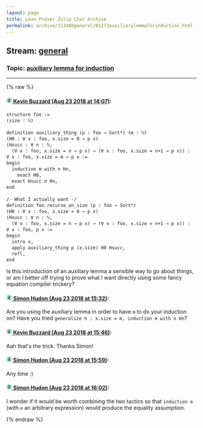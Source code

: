 ```yaml
---
layout: page
title: Lean Prover Zulip Chat Archive 
permalink: archive/113488general/01273auxiliarylemmaforinduction.html
---
```


## Stream: [general](index.html)
### Topic: [auxiliary lemma for induction](01273auxiliarylemmaforinduction.html)

---


{% raw %}
#### [![Click to go to Zulip](../../assets/img/zulip2.png) Kevin Buzzard (Aug 23 2018 at 14:07)](https://leanprover.zulipchat.com/#narrow/stream/113488-general/topic/auxiliary%20lemma%20for%20induction/near/132633649):
```lean
structure foo :=
(size : ℕ)

definition auxiliary_thing (p : foo → Sort*) (m : ℕ)
(H0 : ∀ x : foo, x.size = 0 → p x)
(Hsucc : ∀ n : ℕ, 
  (∀ x : foo, x.size = n → p x) → (∀ x : foo, x.size = n+1 → p x)) :
∀ x : foo, x.size = m → p x :=
begin
  induction m with n Hn,
    exact H0,
  exact Hsucc n Hn,
end

/- What I actually want -/
definition foo.recurse_on_size (p : foo → Sort*)
(H0 : ∀ x : foo, x.size = 0 → p x)
(Hsucc : ∀ n : ℕ, 
  (∀ x : foo, x.size = n → p x) → (∀ x : foo, x.size = n+1 → p x)) :
∀ x : foo, p x :=
begin
  intro x,
  apply auxiliary_thing p (x.size) H0 Hsucc,
  refl,
end
```

Is this introduction of an auxiliary lemma a sensible way to go about things, or am I better off trying to prove what I want directly using some fancy equation compiler trickery?

#### [![Click to go to Zulip](../../assets/img/zulip2.png) Simon Hudon (Aug 23 2018 at 15:32)](https://leanprover.zulipchat.com/#narrow/stream/113488-general/topic/auxiliary%20lemma%20for%20induction/near/132637724):
Are you using the auxiliary lemma in order to have `m` to do your induction on? Have you tried `generalize h : x.size = m, induction m with n Hn`?

#### [![Click to go to Zulip](../../assets/img/zulip2.png) Kevin Buzzard (Aug 23 2018 at 15:46)](https://leanprover.zulipchat.com/#narrow/stream/113488-general/topic/auxiliary%20lemma%20for%20induction/near/132638452):
Aah that's the trick. Thanks Simon!

#### [![Click to go to Zulip](../../assets/img/zulip2.png) Simon Hudon (Aug 23 2018 at 15:59)](https://leanprover.zulipchat.com/#narrow/stream/113488-general/topic/auxiliary%20lemma%20for%20induction/near/132639057):
Any time :)

#### [![Click to go to Zulip](../../assets/img/zulip2.png) Simon Hudon (Aug 23 2018 at 16:02)](https://leanprover.zulipchat.com/#narrow/stream/113488-general/topic/auxiliary%20lemma%20for%20induction/near/132639260):
I wonder if it would be worth combining the two tactics so that `induction e` (with `e` an arbitrary expression) would produce the equality assumption.


{% endraw %}
